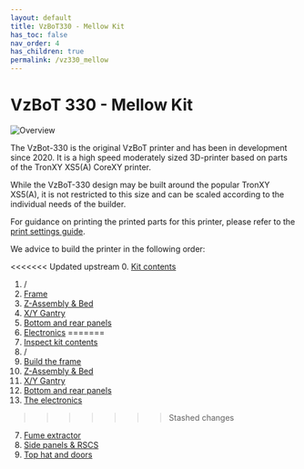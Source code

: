 ```yaml
---
layout: default
title: VzBoT330 - Mellow Kit
has_toc: false
nav_order: 4
has_children: true
permalink: /vz330_mellow
---
```


# VzBoT 330 - Mellow Kit

![Overview](/assets/images/manual/vz330_mellow/overview.png)

The VzBot-330 is the original VzBoT printer and has been in development since 2020. It is a high speed moderately sized 3D-printer based on parts of the TronXY XS5(A) CoreXY printer.

While the VzBoT-330 design may be built around the popular TronXY XS5(A), it is not restricted to this size and can be scaled according to the individual needs of the builder.

For guidance on printing the printed parts for this printer, please refer to the [print settings guide](/general/misc-info/print-settings).

We advice to build the printer in the following order:

<<<<<<< Updated upstream
0. [Kit contents](/vz330_mellow/kit_contents)
1. /
2. [Frame](/vz330_mellow/frame)
3. [Z-Assembly & Bed](/vz330_mellow/z_assembly)
4. [X/Y Gantry](/vz330_mellow/gantry)
5. [Bottom and rear panels](/vz330_mellow/bottom_panels)
6. [Electronics](/vz330_mellow/electronics)
=======
0. [Inspect kit contents](/vz330_mellow/kit_contents)
1. /
2. [Build the frame](/vz330_mellow/frame)
3. [Z-Assembly & Bed](/vz330_mellow/z_assembly)
4. [X/Y Gantry](/vz330_mellow/gantry)
5. [Bottom and rear panels](/vz330_mellow/bottom_panels)
6. [The electronics](/vz330_mellow/electronics)
>>>>>>> Stashed changes
7. [Fume extractor](/vz330_mellow/fume_extractor)
8. [Side panels & RSCS](/vz330_mellow/rscs)
9. [Top hat and doors](/vz330_mellow/top_cover)
